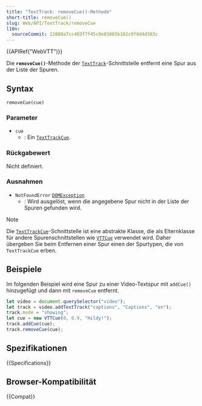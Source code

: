 ```yaml
---
title: "TextTrack: removeCue()-Methode"
short-title: removeCue()
slug: Web/API/TextTrack/removeCue
l10n:
  sourceCommit: 22080a7cc403f7f45c8e85065b182c9f0d4d383c
---
```


{{APIRef("WebVTT")}}

Die **`removeCue()`**-Methode der [`TextTrack`](/de/docs/Web/API/TextTrack)-Schnittstelle entfernt eine Spur aus der Liste der Spuren.

## Syntax

```js-nolint
removeCue(cue)
```

### Parameter

- `cue`
  - : Ein [`TextTrackCue`](/de/docs/Web/API/TextTrackCue).

### Rückgabewert

Nicht definiert.

### Ausnahmen

- `NotFoundError` [`DOMException`](/de/docs/Web/API/DOMException)
  - : Wird ausgelöst, wenn die angegebene Spur nicht in der Liste der Spuren gefunden wird.

> [!NOTE]
> Die [`TextTrackCue`](/de/docs/Web/API/TextTrackCue)-Schnittstelle ist eine abstrakte Klasse, die als Elternklasse für andere Spurenschnittstellen wie [`VTTCue`](/de/docs/Web/API/VTTCue) verwendet wird. Daher übergeben Sie beim Entfernen einer Spur einen der Spurtypen, die von `TextTrackCue` erben.

## Beispiele

Im folgenden Beispiel wird eine Spur zu einer Video-Textspur mit `addCue()` hinzugefügt und dann mit `removeCue` entfernt.

```js
let video = document.querySelector("video");
let track = video.addTextTrack("captions", "Captions", "en");
track.mode = "showing";
let cue = new VTTCue(0, 0.9, "Hildy!");
track.addCue(cue);
track.removeCue(cue);
```

## Spezifikationen

{{Specifications}}

## Browser-Kompatibilität

{{Compat}}

